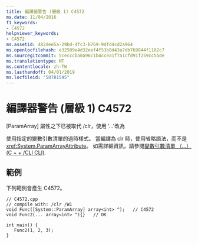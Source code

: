 ```yaml
---
title: 編譯器警告 (層級 1) C4572
ms.date: 11/04/2016
f1_keywords:
- C4572
helpviewer_keywords:
- C4572
ms.assetid: 482dee5a-29bd-4fc3-b769-9dfd4cd2a964
ms.openlocfilehash: e32509e4d32eef4f53b8d43a7db769844f1182c7
ms.sourcegitcommit: 5cecccba0a96c1b4ccea1f7a1cfd91f259cc5bde
ms.translationtype: MT
ms.contentlocale: zh-TW
ms.lasthandoff: 04/01/2019
ms.locfileid: "58781545"
---
```

# <a name="compiler-warning-level-1-c4572"></a>編譯器警告 (層級 1) C4572

[ParamArray] 屬性之下已被取代 /clr，使用 '...'改為

使用指定的變數引數清單的過時樣式。 當編譯為 clr 時，使用省略語法，而不是<xref:System.ParamArrayAttribute>。 如需詳細資訊，請參閱[變數引數清單 （...）(C + + /CLI CLI)](../../extensions/variable-argument-lists-dot-dot-dot-cpp-cli.md).

## <a name="example"></a>範例

下列範例會產生 C4572。

```
// C4572.cpp
// compile with: /clr /W1
void Func([System::ParamArray] array<int> ^);   // C4572
void Func2(... array<int> ^){}   // OK

int main() {
   Func2(1, 2, 3);
}
```